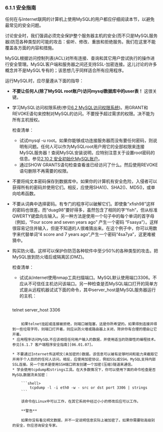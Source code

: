 ### 6.1.1 安全指南
任何在与Internet联网的计算机上使用MySQL的用户都应仔细阅读本节，以避免最常见的安全问题。

讨论安全时，我们强调必须完全保护整个服务器主机的安全(而不只是MySQL服务器)防范各种类型的可能的攻击：偷听、修改、重放和拒绝服务。我们在这里不能覆盖各方面的内容和措施。

MySQL根据访问控制列表(ACL)对所有连接、查询和其它用户尝试执行的操作进行安全管理。MySQL客户端和服务器之间还支持SSL-加密连接。这儿讨论的许多概念并不是MySQL专有的；该思想几乎同样适合所有应用程序。

运行MySQL时，应尽量遵从下面的指导：

*  __不要让任何人(除了MySQL root账户)访问mysql数据库中的user表！__ 这很关键。
* 学习MySQL访问权限系统(参见[6.2 MySQL访问权限系统][06.02.00])。用GRANT和REVOKE语句来控制对MySQL的访问。不要授予超过需求的权限。决不能为所有主机授权。

	检查清单：

	*  试试mysql -u root。如果你能够成功连接服务器而没有要任何密码，则说明有问题。任何人可以作为MySQLroot用户用它的全部权限来连接MySQL服务器！查阅MySQL安装说明，应特别注意关于设置root密码的信息。参见[2.10.2 安全初始化MySQL账户][02.10.02]。
	*  通过SHOW GRANTS语句检查查看谁已经访问了什么。然后使用REVOKE语句删除不再需要的权限。

* 不要将纯文本密码保存到数据库中。如果你的计算机有安全危险，入侵者可以获得所有的密码并使用它们。相反，应使用SHA1()、SHA2()、MD5()，或单向哈希函数。
* 不要从词典中选择密码。有专门的程序可以破解它们。即使象“xfish98”这样的密码也很差。而“duag98”要好得多，虽然包含了相同的字“fish”，但从标准QWERTY键盘向左输入。另一种方法是使用一个句子中的每个单词的首字母（例如，“Four
score and seven years ago” 产生一个密码 “Fsasya”）。这样很容易记住并输入，但是不知道的人很难猜出来。在这个例子中，你可以用数字来代替单词“4 score and 7 years ago”,产生一个密码“4sa7ya”，这更难被猜中。
* 购买防火墙。这样可以保护你防范各种软件中至少50%的各种类型的攻击。把MySQL放到防火墙后或隔离区(DMZ)。
	
	检查清单：
	* 试试从Internet使用nmap工具扫描端口。MySQL默认使用端口3306。不应从不可信任主机访问该端口。另一种检查是否MySQL端口打开的简单方式是从远程机器试试下面的命令，其中server_host是MySQL服务器运行的主机：
	
	    ```shell>
	telnet server_host 3306
	```
	
		如果telnet挂起或连接被拒绝，则端口被阻塞，这是你所希望的。如果得到连接并得到一些垃圾字符，则端口打开着，则应从防火墙或路由器上关闭，除非你有合理的理由让它开着。
	* 应用程序访问MySQL不应该相信任何用户输入的数据，并使用适当的防御性的编程技术。参见[6.1.7 客户端程序安全指南][06.01.07]。
	
	* 不要通过Internet传送明文(未加密的)数据。该信息可以被有足够时间和能力来截取它并用于个人目的的任何人访问。相反，应使用加密协议，例如SSL或SSH。MySQL支持内部SSL连接。另一个技术是使用SSH端口转发创建一个加密(压缩)隧道来通信。
	* 学会使用tcpdump和strings工具。在大多数情况下，你可以使用下面的命令检查是否MySQL数据流未加密：
			
		```shell>
		    tcpdump -l -i eth0 -w - src or dst port 3306 | strings
		```
	
		该命令在Linux中可以工作，在其它系统中经过小小的修改后应可以工作。
		
		**警告**
		
		如果你没有看见明文数据，并不一定说明信息实际上被加密了。如果你需要较高级别的安全，你应咨询安全专家。



[06.02.00]:06.02.00_The_MySQL_Access_Privilege_System.md
[02.10.02]:../Chapter_02/02.10.02_Securing_the_Initial_MySQL_Accounts.md
[06.01.07]:06.01.07_Client_Programming_Security_Guidelines.md
